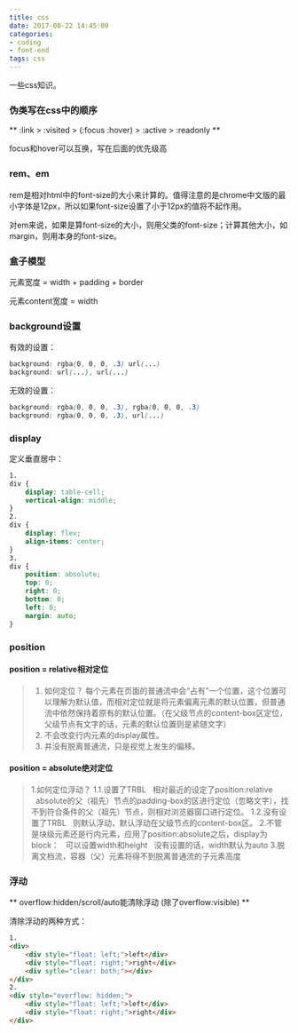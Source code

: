 ```yaml
---
title: css
date: 2017-08-22 14:45:09
categories:
- coding
- font-end
tags: css
---
```

一些css知识。

### 伪类写在css中的顺序

** :link > :visited > (:focus :hover) > :active > :readonly **

focus和hover可以互换，写在后面的优先级高

### rem、em

rem是相对html中的font-size的大小来计算的。值得注意的是chrome中文版的最小字体是12px，所以如果font-size设置了小于12px的值将不起作用。
<!--more-->
对em来说，如果是算font-size的大小，则用父类的font-size；计算其他大小，如margin，则用本身的font-size。

### 盒子模型

元素宽度 = width + padding + border

元素content宽度 = width

### background设置

有效的设置：
```css
background: rgba(0, 0, 0, .3) url(...)
background: url(...), url(...)
```

无效的设置：
```css
background: rgba(0, 0, 0, .3), rgba(0, 0, 0, .3)
background: rgba(0, 0, 0, .3), url(...)
```

### display

定义垂直居中：
```css
1. 
div {
    display: table-cell;
    vertical-align: middle;    
}
2.
div {
    display: flex;
    align-items: center;
}
3.
div {
    position: absolute;
    top: 0;
    right: 0;
    bottom: 0;
    left: 0;
    margin: auto;
}
```

### position

#### position = relative相对定位

> 1. 如何定位？
> 每个元素在页面的普通流中会“占有”一个位置，这个位置可以理解为默认值，而相对定位就是将元素偏离元素的默认位置，但普通流中依然保持着原有的默认位置。（在父级节点的content-box区定位，父级节点有文字的话，元素的默认位置则是紧随文字）
> 2. 不会改变行内元素的display属性。
> 3. 并没有脱离普通流，只是视觉上发生的偏移。

#### position = absolute绝对定位

> 1.如何定位浮动？
> 1.1.设置了TRBL
> &nbsp;&nbsp;相对最近的设定了position:relative
> &nbsp;&nbsp;absolute的父（祖先）节点的padding-box的区进行定位（忽略文字），找不到符合条件的父（祖先）节点，则相对浏览器窗口进行定位。
> 1.2.没有设置了TRBL
> &nbsp;&nbsp;则默认浮动，默认浮动在父级节点的content-box区。
> 2.不管是块级元素还是行内元素，应用了position:absolute之后，display为block：
> &nbsp;&nbsp;可以设置width和height
> &nbsp;&nbsp;没有设置的话，width默认为auto
> 3.脱离文档流，容器（父）元素将得不到脱离普通流的子元素高度

### 浮动

** overflow:hidden/scroll/auto能清除浮动 (除了overflow:visible) **

清除浮动的两种方式：
```html
1. 
<div>
    <div style="float: left;">left</div>
    <div style="float: right;">right</div>
    <div sytle="clear: both;"></div>
</div>
2.
<div style="overflow: hidden;">
    <div style="float: left;">left</div>
    <div style="float: right;">right</div>
</div>
```